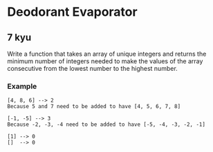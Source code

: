 # Deodorant Evaporator
## 7 kyu

Write a function that takes an array of unique integers and returns the minimum number of integers needed to make the values of the array consecutive from the lowest number to the highest number.

### Example
```
[4, 8, 6] --> 2
Because 5 and 7 need to be added to have [4, 5, 6, 7, 8]

[-1, -5] --> 3
Because -2, -3, -4 need to be added to have [-5, -4, -3, -2, -1]

[1] --> 0
[]  --> 0
```